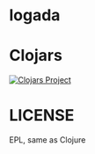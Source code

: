 # logada

# Clojars

[![Clojars Project](http://clojars.org/logada/latest-version.svg)](http://clojars.org/logada)

# LICENSE

EPL, same as Clojure
